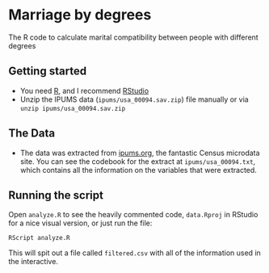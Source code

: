 # Marriage by degrees
The R code to calculate marital compatibility between people with different degrees

## Getting started
+ You need [R](https://www.r-project.org/), and I recommend [RStudio](https://www.rstudio.com/)
+ Unzip the IPUMS data (`ipums/usa_00094.sav.zip`) file manually or via `unzip ipums/usa_00094.sav.zip`

## The Data
+ The data was extracted from [ipums.org](ipums.org), the fantastic Census microdata site. You can see the codebook for the extract at `ipums/usa_00094.txt`, which contains all the information on the variables that were extracted.

## Running the script
Open `analyze.R` to see the heavily commented code, `data.Rproj` in RStudio for a nice visual version, or just run the file:

	RScript analyze.R

This will spit out a file called `filtered.csv` with all of the information used in the interactive.